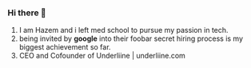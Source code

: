### Hi there 👋
1. I am Hazem and i left med school to pursue my passion in tech.
2. being invited by <b>google</b> into their foobar secret hiring process is my biggest achievement so far.
3. CEO and Cofounder of Underliine | underliine.com
